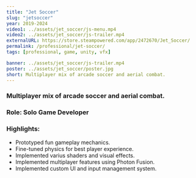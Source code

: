 ```yaml
---
title: "Jet Soccer"
slug: "jetsoccer"
year: 2019-2024
video1: ../assets/jet_soccer/js-menu.mp4
video2: ../assets/jet_soccer/js-trailer.mp4
externalURL: https://store.steampowered.com/app/2472670/Jet_Soccer/
permalink: /professional/jet-soccer/
tags: [professional, game, unity, vfx]

banner: ../assets/jet_soccer/js-trailer.mp4
poster: ../assets/jet_soccer/poster.jpg
short: Multiplayer mix of arcade soccer and aerial combat.
---
```


### Multiplayer mix of arcade soccer and aerial combat.

### Role: **Solo Game Developer**

### Highlights:
* Prototyped fun gameplay mechanics.
* Fine-tuned physics for best player experience.
* Implemented varius shaders and visual effects.
* Implemented multiplayer features using Photon Fusion.
* Implemented custom UI and input management system.